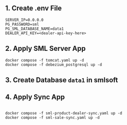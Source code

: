 
## 1. Create .env File 

```
SERVER_IP=0.0.0.0
PG_PASSWORD=sml
PG_SML_DATABASE_NAME=data1
DEALER_API_KEY=<dealer-api-key-here>
```

## 2. Apply SML Server App

```
docker compose -f tomcat.yaml up -d
docker compose -f debezium_postgresql up -d
```

## 3. Create Database `data1` in smlsoft

## 4.  Apply Sync App

```

docker compose -f sml-product-dealer-sync.yaml up -d
docker compose -f sml-sale-sync.yaml up -d

```